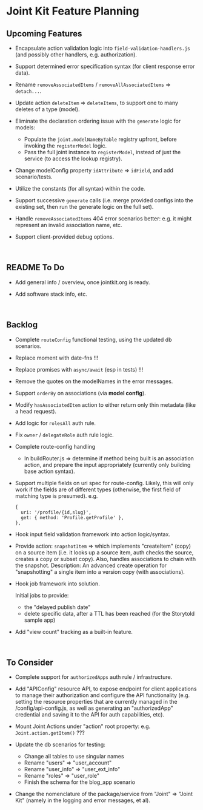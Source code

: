 # Joint Kit Feature Planning


## Upcoming Features

* Encapsulate action validation logic into `field-validation-handlers.js` (and possibly other handlers, e.g. authorization).

* Support determined error specification syntax (for client response error data).

* Rename `removeAssociatedItems` / `removeAllAssociatedItems` => `detach...`.

* Update action `deleteItem` => `deleteItems`, to support one to many deletes of a type (model).

* Eliminate the declaration ordering issue with the `generate` logic for models:

  - Populate the `joint.modelNameByTable` registry upfront, before invoking the
    `registerModel` logic.
  - Pass the full joint instance to `registerModel`, instead of just the service
    (to access the lookup registry).

* Change modelConfig property `idAttribute` => `idField`, and add scenario/tests.

* Utilize the constants (for all syntax) within the code.

* Support successive `generate` calls (i.e. merge provided configs into the existing set, then run the generate logic on the full set).

* Handle `removeAssociatedItems` 404 error scenarios better: e.g. it might represent an invalid association name, etc.

* Support client-provided debug options.

<br />

## README To Do

* Add general info / overview, once jointkit.org is ready.

* Add software stack info, etc.

<br />

## Backlog

* Complete `routeConfig` functional testing, using the updated db scenarios.

* Replace moment with date-fns !!!

* Replace promises with `async/await` (esp in tests) !!!

* Remove the quotes on the modelNames in the error messages.

* Support `orderBy` on associations (via <b>model config</b>).

* Modify `hasAssociatedItem` action to either return only thin metadata (like a head request).

* Add logic for `rolesAll` auth rule.

* Fix `owner` / `delegateRole` auth rule logic.

* Complete route-config handling

  - In buildRouter.js => determine if method being built is an association action,
    and prepare the input appropriately (currently only building base action syntax).

* Support multiple fields on uri spec for route-config.
  Likely, this will only work if the fields are of different types
  (otherwise, the first field of matching type is presumed).
  e.g.
  ```
  {
    uri: '/profile/{id,slug}',
    get: { method: 'Profile.getProfile' },
  },
  ```

* Hook input field validation framework into action logic/syntax.

* Provide action: `snapshotItem` => which implements "createItem" (copy) on a source
  item (i.e. it looks up a source item, auth checks the source, creates a copy
  or subset copy). Also, handles associations to chain with the snapshot.
  Description: An advanced create operation for "snapshotting" a single item into a version copy (with associations).

* Hook job framework into solution.

  Initial jobs to provide:
  - the "delayed publish date"
  - delete specific data, after a TTL has been reached (for the Storytold sample app)

* Add "view count" tracking as a built-in feature.

<br />

## To Consider

* Complete support for `authorizedApps` auth rule / infrastructure.

* Add "APIConfig" resource API, to expose endpoint for client applications to manage
  their authorization and configure the API functionality (e.g. setting the resource properties
  that are currently managed in the /config/api-config.js, as well as generating an
  "authorizedApp" credential and saving it to the API for auth capabilities, etc).

* Mount Joint Actions under "action" root property: e.g. `Joint.action.getItem()` ???

* Update the db scenarios for testing:

  - Change all tables to use singular names
  - Rename "users" => "user_account"
  - Rename "user_info" => "user_ext_info"
  - Rename "roles" => "user_role"
  - Finish the schema for the blog_app scenario

* Change the nomenclature of the package/service from "Joint" => "Joint Kit"
  (namely in the logging and error messages, et al).
